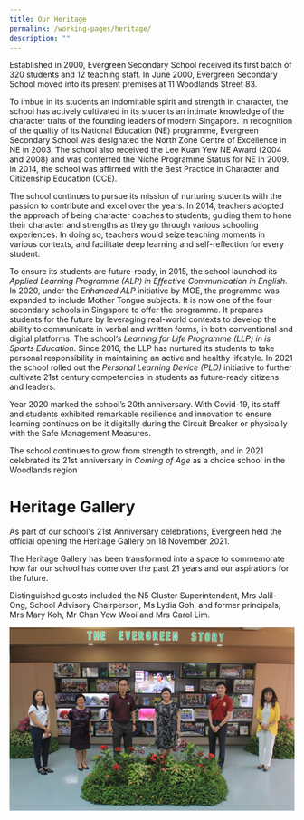 ```yaml
---
title: Our Heritage
permalink: /working-pages/heritage/
description: ""
---
```

Established in 2000, Evergreen Secondary School received its first batch of 320 students and 12 teaching staff. In June 2000, Evergreen Secondary School moved into its present premises at 11 Woodlands Street 83. 

To imbue in its students an indomitable spirit and strength in character, the school has actively cultivated in its students an intimate knowledge of the character traits of the founding leaders of modern Singapore. In recognition of the quality of its National Education (NE) programme, Evergreen Secondary School was designated the North Zone Centre of Excellence in NE in 2003. The school also received the Lee Kuan Yew NE Award (2004 and 2008) and was conferred the Niche Programme Status for NE in 2009. In 2014, the school was affirmed with the Best Practice in Character and Citizenship Education (CCE).  

The school continues to pursue its mission of nurturing students with the passion to contribute and excel over the years. In 2014, teachers adopted the approach of being character coaches to students, guiding them to hone their character and strengths as they go through various schooling experiences. In doing so, teachers would seize teaching moments in various contexts, and facilitate deep learning and self-reflection for every student.

To ensure its students are future-ready, in 2015, the school launched its _Applied Learning Programme (ALP) in Effective Communication in English_. In 2020, under the _Enhanced ALP_ initiative by MOE, the programme was expanded to include Mother Tongue subjects. It is now one of the four secondary schools in Singapore to offer the programme. It prepares students for the future by leveraging real-world contexts to develop the ability to communicate in verbal and written forms, in both conventional and digital platforms. The school‘s _Learning for Life Programme (LLP) in is Sports Education_. Since 2016, the LLP has nurtured its students to take personal responsibility in maintaining an active and healthy lifestyle. In 2021 the school rolled out the _Personal Learning Device (PLD)_ initiative to further cultivate 21st century competencies in students as future-ready citizens and leaders.

Year 2020 marked the school’s 20th anniversary. With Covid-19, its staff and students exhibited remarkable resilience and innovation to ensure learning continues on be it digitally during the Circuit Breaker or physically with the Safe Management Measures.

The school continues to grow from strength to strength, and in 2021 celebrated its 21st anniversary in _Coming of Age_ as a choice school in the Woodlands region

# **Heritage Gallery**


As part of our school's 21st Anniversary celebrations, Evergreen held the official opening the Heritage Gallery on 18 November 2021.

The Heritage Gallery has been transformed into a space to commemorate how far our school has come over the past 21 years and our aspirations for the future.

Distinguished guests included the N5 Cluster Superintendent, Mrs Jalil-Ong, School Advisory Chairperson, Ms Lydia Goh, and former principals, Mrs Mary Koh, Mr Chan Yew Wooi and Mrs Carol Lim.

![](/images/heritage%20gallery.png)
